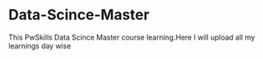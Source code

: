 # Data-Scince-Master
This PwSkills Data Scince Master course learning.Here I will upload all my learnings day wise
